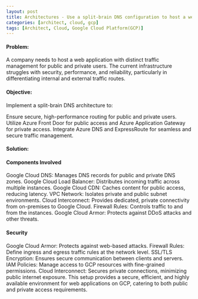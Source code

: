 ```yaml
---
layout: post
title: Architectures - Use a split-brain DNS configuration to host a web app in GCP
categories: [architect, cloud, gcp]
tags: [Architect, Cloud, Google Cloud Platform(GCP)]
---
```



#### Problem:

A company needs to host a web application with distinct traffic management for public and private users. The current infrastructure struggles with security, performance, and reliability, particularly in differentiating internal and external traffic routes.

#### Objective:

Implement a split-brain DNS architecture to:

Ensure secure, high-performance routing for public and private users.
Utilize Azure Front Door for public access and Azure Application Gateway for private access.
Integrate Azure DNS and ExpressRoute for seamless and secure traffic management.

#### Solution:


#### Components Involved
Google Cloud DNS: Manages DNS records for public and private DNS zones.
Google Cloud Load Balancer: Distributes incoming traffic across multiple instances.
Google Cloud CDN: Caches content for public access, reducing latency.
VPC Network: Isolates private and public subnet environments.
Cloud Interconnect: Provides dedicated, private connectivity from on-premises to Google Cloud.
Firewall Rules: Controls traffic to and from the instances.
Google Cloud Armor: Protects against DDoS attacks and other threats.
#### Security
Google Cloud Armor: Protects against web-based attacks.
Firewall Rules: Define ingress and egress traffic rules at the network level.
SSL/TLS Encryption: Ensures secure communication between clients and servers.
IAM Policies: Manage access to GCP resources with fine-grained permissions.
Cloud Interconnect: Secures private connections, minimizing public internet exposure.
This setup provides a secure, efficient, and highly available environment for web applications on GCP, catering to both public and private access requirements.